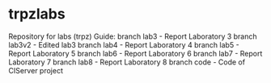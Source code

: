 # trpzlabs
Repository for labs (trpz)
Guide:
branch lab3 - Report Laboratory 3
branch lab3v2 - Edited lab3
branch lab4 - Report Laboratory 4
branch lab5 - Report Laboratory 5
branch lab6 - Report Laboratory 6
branch lab7 - Report Laboratory 7
branch lab8 - Report Laboratory 8
branch code - Code of CIServer project
